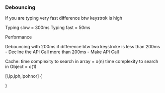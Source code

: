### Debouncing
If you are typing very fast difference btw keystrok is high

Typing slow =  300ms
Typing fast = 50ms

Performance 


Debouncing with 200ms
if difference btw two keystroke is less than 200ms - Decline the API Call
more than 200ms - Make API Call


Cache:
time complexity to search in array = o(n)
time complexity to search in Object = o(1)

[i,ip,iph,ipohnor]
{
    
}